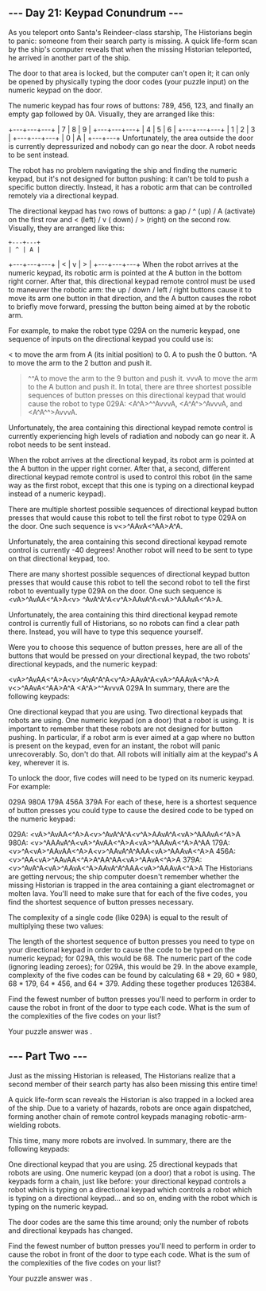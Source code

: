 ## --- Day 21: Keypad Conundrum ---

As you teleport onto Santa's Reindeer-class starship, The Historians begin to panic: someone from their search party is
missing. A quick life-form scan by the ship's computer reveals that when the missing Historian teleported, he arrived in
another part of the ship.

The door to that area is locked, but the computer can't open it; it can only be opened by physically typing the door
codes (your puzzle input) on the numeric keypad on the door.

The numeric keypad has four rows of buttons: 789, 456, 123, and finally an empty gap followed by 0A. Visually, they are
arranged like this:

+---+---+---+
| 7 | 8 | 9 |
+---+---+---+
| 4 | 5 | 6 |
+---+---+---+
| 1 | 2 | 3 |
+---+---+---+
| 0 | A |
+---+---+
Unfortunately, the area outside the door is currently depressurized and nobody can go near the door. A robot needs to be
sent instead.

The robot has no problem navigating the ship and finding the numeric keypad, but it's not designed for button pushing:
it can't be told to push a specific button directly. Instead, it has a robotic arm that can be controlled remotely via a
directional keypad.

The directional keypad has two rows of buttons: a gap / ^ (up) / A (activate) on the first row and < (left) / v (
down) / > (right) on the second row. Visually, they are arranged like this:

    +---+---+
    | ^ | A |

+---+---+---+
| < | v | > |
+---+---+---+
When the robot arrives at the numeric keypad, its robotic arm is pointed at the A button in the bottom right corner.
After that, this directional keypad remote control must be used to maneuver the robotic arm: the up / down / left /
right buttons cause it to move its arm one button in that direction, and the A button causes the robot to briefly move
forward, pressing the button being aimed at by the robotic arm.

For example, to make the robot type 029A on the numeric keypad, one sequence of inputs on the directional keypad you
could use is:

< to move the arm from A (its initial position) to 0.
A to push the 0 button.
^A to move the arm to the 2 button and push it.
> ^^A to move the arm to the 9 button and push it.
> vvvA to move the arm to the A button and push it.
> In total, there are three shortest possible sequences of button presses on this directional keypad that would cause the
> robot to type 029A: <A^A>^^AvvvA, <A^A^>^AvvvA, and <A^A^^>AvvvA.

Unfortunately, the area containing this directional keypad remote control is currently experiencing high levels of
radiation and nobody can go near it. A robot needs to be sent instead.

When the robot arrives at the directional keypad, its robot arm is pointed at the A button in the upper right corner.
After that, a second, different directional keypad remote control is used to control this robot (in the same way as the
first robot, except that this one is typing on a directional keypad instead of a numeric keypad).

There are multiple shortest possible sequences of directional keypad button presses that would cause this robot to tell
the first robot to type 029A on the door. One such sequence is v<<A>>^A<A>AvA<^AA>A<vAAA>^A.

Unfortunately, the area containing this second directional keypad remote control is currently -40 degrees! Another robot
will need to be sent to type on that directional keypad, too.

There are many shortest possible sequences of directional keypad button presses that would cause this robot to tell the
second robot to tell the first robot to eventually type 029A on the door. One such sequence is <vA<AA>>^AvAA<^A>A<v<A>>
^AvA^A<vA>^A<v<A>^A>AAvA^A<v<A>A>^AAAvA<^A>A.

Unfortunately, the area containing this third directional keypad remote control is currently full of Historians, so no
robots can find a clear path there. Instead, you will have to type this sequence yourself.

Were you to choose this sequence of button presses, here are all of the buttons that would be pressed on your
directional keypad, the two robots' directional keypads, and the numeric keypad:

<vA<AA>>^AvAA<^A>A<v<A>>^AvA^A<vA>^A<v<A>^A>AAvA^A<v<A>A>^AAAvA<^A>A
v<<A>>^A<A>AvA<^AA>A<vAAA>^A
<A^A>^^AvvvA
029A
In summary, there are the following keypads:

One directional keypad that you are using.
Two directional keypads that robots are using.
One numeric keypad (on a door) that a robot is using.
It is important to remember that these robots are not designed for button pushing. In particular, if a robot arm is ever
aimed at a gap where no button is present on the keypad, even for an instant, the robot will panic unrecoverably. So,
don't do that. All robots will initially aim at the keypad's A key, wherever it is.

To unlock the door, five codes will need to be typed on its numeric keypad. For example:

029A
980A
179A
456A
379A
For each of these, here is a shortest sequence of button presses you could type to cause the desired code to be typed on
the numeric keypad:

029A: <vA<AA>>^AvAA<^A>A<v<A>>^AvA^A<vA>^A<v<A>^A>AAvA^A<v<A>A>^AAAvA<^A>A
980A: <v<A>>^AAAvA^A<vA<AA>>^AvAA<^A>A<v<A>A>^AAAvA<^A>A<vA>^A<A>A
179A: <v<A>>^A<vA<A>>^AAvAA<^A>A<v<A>>^AAvA^A<vA>^AA<A>A<v<A>A>^AAAvA<^A>A
456A: <v<A>>^AA<vA<A>>^AAvAA<^A>A<vA>^A<A>A<vA>^A<A>A<v<A>A>^AAvA<^A>A
379A: <v<A>>^AvA^A<vA<AA>>^AAvA<^A>AAvA^A<vA>^AA<A>A<v<A>A>^AAAvA<^A>A
The Historians are getting nervous; the ship computer doesn't remember whether the missing Historian is trapped in the
area containing a giant electromagnet or molten lava. You'll need to make sure that for each of the five codes, you find
the shortest sequence of button presses necessary.

The complexity of a single code (like 029A) is equal to the result of multiplying these two values:

The length of the shortest sequence of button presses you need to type on your directional keypad in order to cause the
code to be typed on the numeric keypad; for 029A, this would be 68.
The numeric part of the code (ignoring leading zeroes); for 029A, this would be 29.
In the above example, complexity of the five codes can be found by calculating 68 * 29, 60 * 980, 68 * 179, 64 * 456,
and 64 * 379. Adding these together produces 126384.

Find the fewest number of button presses you'll need to perform in order to cause the robot in front of the door to type
each code. What is the sum of the complexities of the five codes on your list?

Your puzzle answer was .

## --- Part Two ---

Just as the missing Historian is released, The Historians realize that a second member of their search party has also
been missing this entire time!

A quick life-form scan reveals the Historian is also trapped in a locked area of the ship. Due to a variety of hazards,
robots are once again dispatched, forming another chain of remote control keypads managing robotic-arm-wielding robots.

This time, many more robots are involved. In summary, there are the following keypads:

One directional keypad that you are using.
25 directional keypads that robots are using.
One numeric keypad (on a door) that a robot is using.
The keypads form a chain, just like before: your directional keypad controls a robot which is typing on a directional
keypad which controls a robot which is typing on a directional keypad... and so on, ending with the robot which is
typing on the numeric keypad.

The door codes are the same this time around; only the number of robots and directional keypads has changed.

Find the fewest number of button presses you'll need to perform in order to cause the robot in front of the door to type
each code. What is the sum of the complexities of the five codes on your list?

Your puzzle answer was .